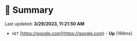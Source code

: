 # 📖 Summary
Last updated: **3/29/2023, 11:21:50 AM**

- `GET` [https://google.com](https://google.com) - **Up** (188ms)

